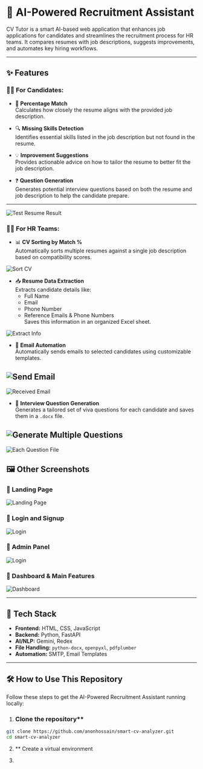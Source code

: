 # 🧠 AI-Powered Recruitment Assistant

CV Tutor is a smart AI-based web application that enhances job applications for candidates and streamlines the recruitment process for HR teams. It compares resumes with job descriptions, suggests improvements, and automates key hiring workflows.

---

## ✨ Features

### 👨‍💼 For Candidates:

- 🔢 **Percentage Match**  
  Calculates how closely the resume aligns with the provided job description.

- 🔍 **Missing Skills Detection**  
  Identifies essential skills listed in the job description but not found in the resume.

- 💡 **Improvement Suggestions**  
  Provides actionable advice on how to tailor the resume to better fit the job description.

- ❓ **Question Generation**  
  Generates potential interview questions based on both the resume and job description to help the candidate prepare.

---
![Test Resume Result](https://github.com/anonhossain/cv_project/blob/main/screenshots/12%20Test%20resume%20result.PNG)

### 🧑‍💻 For HR Teams:

- 📊 **CV Sorting by Match %**  
  Automatically sorts multiple resumes against a single job description based on compatibility scores.

![Sort CV](https://github.com/anonhossain/cv_project/blob/main/screenshots/5.%20Analyze%20CV.PNG)

- 📥 **Resume Data Extraction**  
  Extracts candidate details like:
  - Full Name
  - Email
  - Phone Number
  - Reference Emails & Phone Numbers  
  Saves this information in an organized Excel sheet.

![Extract Info](https://github.com/anonhossain/cv_project/blob/main/screenshots/6.Extract%20info.PNG)

- 📧 **Email Automation**  
  Automatically sends emails to selected candidates using customizable templates.

![Send Email](https://github.com/anonhossain/cv_project/blob/main/screenshots/9.2.PNG)
----
![Received Email](https://github.com/anonhossain/cv_project/blob/main/screenshots/9.3.PNG)

- 📄 **Interview Question Generation**  
  Generates a tailored set of viva questions for each candidate and saves them in a `.docx` file.

![Generate Multiple Questions](https://github.com/anonhossain/cv_project/blob/main/screenshots/11%20Generate%20Question%20Output.PNG)
----
![Each Question File](https://github.com/anonhossain/cv_project/blob/main/screenshots/7.Generate%20Q.PNG)

## 🖼️ Other Screenshots

### 📌 Landing Page
![Landing Page](https://github.com/anonhossain/cv_project/blob/main/screenshots/1.PNG)

### 📌 Login and Signup
![Login](https://github.com/anonhossain/cv_project/blob/main/screenshots/3.PNG)

### 📌 Admin Panel
![Login](https://github.com/anonhossain/cv_project/blob/main/screenshots/Admin%20credential%20change.PNG)

### 📌 Dashboard & Main Features
![Dashboard](https://github.com/anonhossain/cv_project/blob/main/screenshots/4%20hrbody.PNG)

---

## 🚀 Tech Stack

- **Frontend:** HTML, CSS, JavaScript
- **Backend:** Python, FastAPI
- **AI/NLP:** Gemini, Redex
- **File Handling:** `python-docx`, `openpyxl`, `pdfplumber`
- **Automation:** SMTP, Email Templates

---

## 🛠️ How to Use This Repository

Follow these steps to get the AI-Powered Recruitment Assistant running locally:

1. ### Clone the repository**  
```bash
git clone https://github.com/anonhossain/smart-cv-analyzer.git
cd smart-cv-analyzer
```
2. ** Create a virtual environment

3. 
